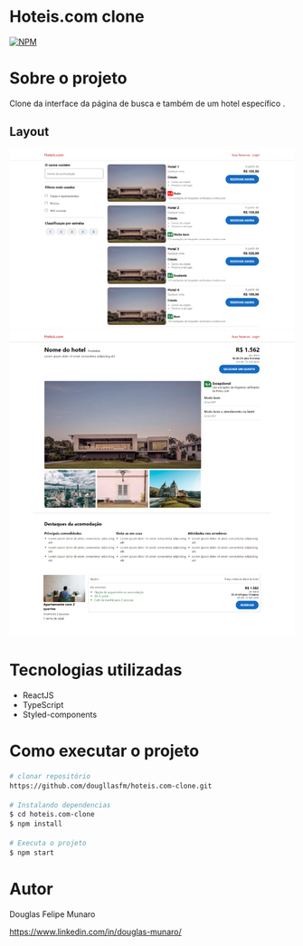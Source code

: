 # Hoteis.com clone
[![NPM](https://img.shields.io/npm/l/react)](https://github.com/dougllasfm/hoteis.com-clone/blob/main/LICENSE) 

# Sobre o projeto

Clone da interface da página de busca e também de um hotel específico .

## Layout 
![Tela de busca](https://github.com/dougllasfm/hoteis.com-clone/blob/main/src/assets/tela-principal.png)
![Tela do hotel1](https://github.com/dougllasfm/hoteis.com-clone/blob/main/src/assets/tela-detalhes.png)

# Tecnologias utilizadas
- ReactJS
- TypeScript
- Styled-components
# Como executar o projeto

```bash
# clonar repositório
https://github.com/dougllasfm/hoteis.com-clone.git

# Instalando dependencias
$ cd hoteis.com-clone
$ npm install

# Executa o projeto
$ npm start
```

# Autor

Douglas Felipe Munaro

https://www.linkedin.com/in/douglas-munaro/
